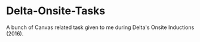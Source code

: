 # Delta-Onsite-Tasks
A bunch of Canvas related task given to me during Delta's Onsite Inductions (2016).
